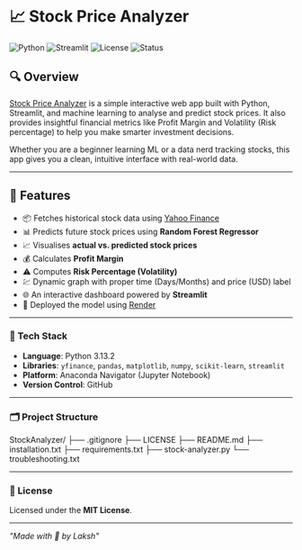 # 📈 Stock Price Analyzer

![Python](https://img.shields.io/badge/Python-3.10+-blue.svg)
![Streamlit](https://img.shields.io/badge/Streamlit-App-ff4b4b)
![License](https://img.shields.io/badge/License-MIT-green.svg)
![Status](https://img.shields.io/badge/Status-Active-brightgreen)

## 🔍 Overview

[Stock Price Analyzer](https://stock-analyzer-du9a.onrender.com) is a simple interactive web app built with Python, Streamlit, and machine learning to analyse and predict stock prices. It also provides insightful financial metrics like Profit Margin and Volatility (Risk percentage) to help you make smarter investment decisions.

Whether you are a beginner learning ML or a data nerd tracking stocks, this app gives you a clean, intuitive interface with real-world data.

---

## 🚀 Features

- 📦 Fetches historical stock data using [Yahoo Finance](https://finance.yahoo.com/)
- 📊 Predicts future stock prices using **Random Forest Regressor**
- 📈 Visualises **actual vs. predicted stock prices**
- 💰 Calculates **Profit Margin**
- ⚠️ Computes **Risk Percentage (Volatility)**
- 💹 Dynamic graph with proper time (Days/Months) and price (USD) label
- 🌐 An interactive dashboard powered by **Streamlit**
- 🚀 Deployed the model using [Render](https://dashboard.render.com/)


---


### 🔧 Tech Stack

- **Language**: Python 3.13.2 
- **Libraries**: `yfinance`, `pandas`, `matplotlib`, `numpy`, `scikit-learn`, `streamlit`
- **Platform**: Anaconda Navigator (Jupyter Notebook)  
- **Version Control**: GitHub


---

### 🗂️ Project Structure

StockAnalyzer/ 
├── .gitignore 
├── LICENSE 
├── README.md 
├── installation.txt
├── requirements.txt 
├── stock-analyzer.py
└── troubleshooting.txt

---

### 📄 License

Licensed under the **MIT License**.

---

*"Made with 🤍 by Laksh"*
